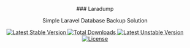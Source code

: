 <p align="center">### Laradump</p>
<p align="center">Simple Laravel Database Backup Solution</p>
<p align="center">
	<a href="https://packagist.org/packages/basry/larabackup">
		<img src="https://poser.pugx.org/basry/larabackup/v/stable" alt="Latest Stable Version">
	</a>
	<a href="https://packagist.org/packages/basry/larabackup">
		<img src="https://poser.pugx.org/basry/larabackup/downloads" alt="Total Downloads">
	</a>
	<a href="https://packagist.org/packages/basry/larabackup">
		<img src="https://poser.pugx.org/basry/larabackup/v/unstable" alt="Latest Unstable Version">
	</a>
	<a href="https://packagist.org/packages/basry/larabackup">
		<img src="https://poser.pugx.org/basry/larabackup/license" alt="License">
	</a>
</p>